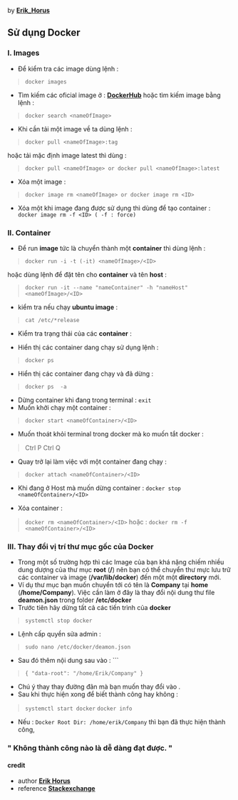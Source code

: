 

by [**Erik_Horus** ](https://github.com/ErikHorus1249)

## Sử dụng Docker
### I. Images 
* Để kiểm tra các image dùng lệnh  : 

> ```docker images ```

* Tìm kiếm các oficial image ở  : [**DockerHub**](https://hub.docker.com/)
hoặc tìm kiếm image bằng lệnh :

> ``` docker search <nameOfImage> ```

* Khi cần tải một image về  ta  dùng lệnh  : 

> ```docker pull <nameOfImage>:tag```

hoặc tải  mặc định image latest thì dùng : 

> ```docker pull <nameOfImage> or docker pull <nameOfImage>:latest```

* Xóa một image : 

> ```docker image rm <nameOfImage> or docker image rm <ID>```

* Xóa một khi image đang được sử dụng thì dùng  để tạo  container : ``` docker image rm -f <ID> ( -f : force)```
### II. Container 
* Để run **image** tức là chuyển thành một **container** thì dùng lệnh : 

> ```docker run -i -t (-it) <nameOfImage>/<ID>```

hoặc dùng lệnh để đặt tên cho **container** và tên **host** : 

> ```docker run -it --name "nameContainer" -h "nameHost" <nameOfImage>/<ID>```

- kiểm tra nếu chạy **ubuntu image** :

>  ```cat /etc/*release```

* Kiểm tra  trạng thái của các **container** : 
- Hiển thị  các container dang chạy sử dụng lệnh : 

> ```docker ps```

   - Hiển thị  các container đang chạy và đã dừng : 

> ```docker ps  -a```

* Dừng container khi đang trong terminal  : ```exit``` 
* Muốn khởi chạy một container : 

> ```docker start <nameOfContainer>/<ID>```

* Muốn thoát khỏi terminal trong docker mà ko muốn tắt docker : 

> Ctrl P Ctrl Q

* Quay trở lại làm việc với một container đang chạy  : 

> ```docker attach <nameOfContainer>/<ID>```

* Khi đang ở Host mà muốn dừng container : ```docker stop <nameOfContainer>/<ID>```

* Xóa container : 

> ```docker rm <nameOfContainer>/<ID>``` hoặc : ```docker rm -f <nameOfContainer>/<ID>```
### III. Thay đổi vị trí thư mục gốc của Docker 
- Trong một số trường hợp thì các Image của bạn khá nặng chiếm nhiều dung dượng của thư mục **root** (**/**) nên bạn có thể chuyển thư mực lưu trữ các container và image (**/var/lib/docker**) đến một một **directory** mới. 
-  Ví dụ thư mục bạn muốn chuyển tới có tên là **Company** tại **home** (**/home/Company**). Việc cần làm ở đây là thay đổi nội dung thư file **deamon.json** trong folder **/etc/docker**
- Trước tiên hãy dừng tất cả các tiến trình của **docker** 
> `systemctl stop docker`

- Lệnh cấp quyền sửa admin : 

> `sudo nano /etc/docker/deamon.json`
- Sau đó thêm nội dung sau vào : ```
> `{
>     "data-root": "/home/Erik/Company" } ` 
- Chú ý thay thay đường đãn mà bạn muốn thay đổi vào .
- Sau khi thực hiện xong để biết thành công hay không : 
> `systemctl start docker`
> `docker info`
- Nếu : `Docker Root Dir: /home/erik/Company` thì bạn đã thực hiện thành công,
### " Không thành công nào là dễ dàng đạt được. " 

#### credit 
- author [**Erik Horus**](https://github.com/ErikHorus1249)
- reference [ **Stackexchange**]([https://unix.stackexchange.com/questions/452368/change-docker-root-dir-on-red-hat-linux](https://unix.stackexchange.com/questions/452368/change-docker-root-dir-on-red-hat-linux))



